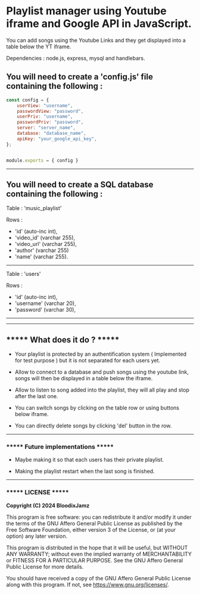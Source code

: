 # Playlist manager using Youtube iframe and Google API in JavaScript. 

You can add songs using the Youtube Links and they get displayed into a table below the YT iframe.


Dependencies : node.js, express, mysql and handlebars.


## You will need to create a 'config.js' file containing the following : 

	
```javascript
const config = {
    userView: "username",
    passwordView: "password",
    userPriv: "username",
    passwordPriv: "password",
    server: "server_name",
    database: "database_name",
    apiKey: "your_google_api_key",
};


module.exports = { config }
```



*********************************************************************************

## You will need to create a SQL database containing the following : 

Table : 'music_playlist' 

Rows : 
 - 'id' (auto-inc int),
 - 'video_id' (varchar 255),
 - 'video_url' (varchar 255),
 - 'author' (varchar 255)
 - 'name' (varchar 255).

------------------------

Table : 'users' 

Rows : 
 - 'id' (auto-inc int),
 - 'username' (varchar 20),
 - 'password' (varchar 30),

*****************************************************************************
------------------------------------------------------------------------------------------------

## ***** What does it do ? *****

- Your playlist is protected by an authentification system ( Implemented for test purpose ) but it is not separated for each users yet.

- Allow to connect to a database and push songs using the youtube link, songs will then be displayed in a table below the iframe.

- Allow to listen to song added into the playlist, they will all play and stop after the last one.

- You can switch songs by clicking on the table row or using buttons below iframe.

- You can directly delete songs by clicking 'del' button in the row.


------------------------------------------------------------------------------------------------

### ***** Future implementations *****

- Maybe making it so that each users has their private playlist.

- Making the playlist restart when the last song is finished.


------------------------------------------------------------------------------------------------
### ***** LICENSE *****

**Copyright (C) 2024  BloodixJamz**

This program is free software: you can redistribute it and/or modify
it under the terms of the GNU Affero General Public License as published
by the Free Software Foundation, either version 3 of the License, or
(at your option) any later version.

This program is distributed in the hope that it will be useful,
but WITHOUT ANY WARRANTY; without even the implied warranty of
MERCHANTABILITY or FITNESS FOR A PARTICULAR PURPOSE.  See the
GNU Affero General Public License for more details.

You should have received a copy of the GNU Affero General Public License
along with this program.  If not, see https://www.gnu.org/licenses/.
 